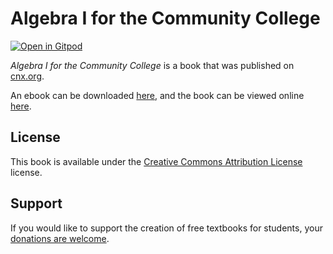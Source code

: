 # Algebra I for the Community College

[![Open in Gitpod](https://gitpod.io/button/open-in-gitpod.svg)](https://gitpod.io/from-referrer/)

_Algebra I for the Community College_ is a book that was published on [cnx.org](https://cnx.org/).

An ebook can be downloaded [here](https://github.com/cnx-user-books/cnxbook-algebra-i-for-the-community-college/releases/latest), and the book can be viewed online [here](https://github.com/cnx-user-books/cnxbook-algebra-i-for-the-community-college/releases/latest).

## License
This book is available under the [Creative Commons Attribution License](./LICENSE) license.

## Support
If you would like to support the creation of free textbooks for students, your [donations are welcome](https://riceconnect.rice.edu/donation/support-openstax-banner).
